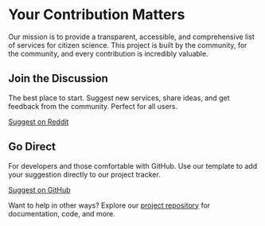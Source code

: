 # Your Contribution Matters

Our mission is to provide a transparent, accessible, and comprehensive list of services for citizen science. This project is built by the community, for the community, and every contribution is incredibly valuable.

## Join the Discussion

The best place to start. Suggest new services, share ideas, and get feedback from the community. Perfect for all users.

[Suggest on Reddit](https://www.reddit.com/r/YourselfToScience/submit?title=Suggestion%3A%20New%20Service%20-%20[Service%20Title]&text=Please%20fill%20out%20the%20following%20information%20as%20completely%20as%20possible.%0A%0A**Service%20Title%3A**%0A%0A**Service%20Link%3A**%0A%0A**Data%20Types%3A**%20(e.g.%2C%20Genome%2C%20Health%20data%2C%20Fitbit%20data%2C%20etc.)%0A%0A**Countries%20Available%3A**%20(e.g.%2C%20Worldwide%2C%20United%20States%2C%20etc.)%0A%0A**Why%20it's%20a%20good%20fit%20for%20the%20list%3A**)

## Go Direct

For developers and those comfortable with GitHub. Use our template to add your suggestion directly to our project tracker.

[Suggest on GitHub](https://github.com/yourselftoscience/yourselftoscience.org/issues/new?template=suggest-a-service.md&title=Suggestion:%20New%20Service%20-%20[Service%20Title])

Want to help in other ways? Explore our [project repository](https://github.com/yourselftoscience/yourselftoscience.org) for documentation, code, and more.
